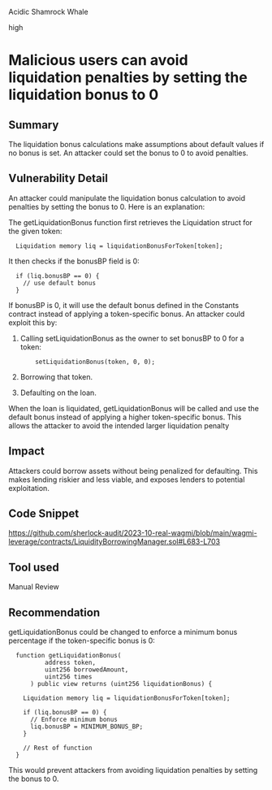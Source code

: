 Acidic Shamrock Whale

high

# Malicious users can  avoid liquidation penalties by setting the liquidation bonus to 0
## Summary
The liquidation bonus calculations make assumptions about default values if no bonus is set. An attacker could set the bonus to 0 to avoid penalties. 
## Vulnerability Detail
An attacker could manipulate the liquidation bonus calculation to avoid penalties by setting the bonus to 0. Here is an explanation:

The getLiquidationBonus function first retrieves the Liquidation struct for the given token:

      Liquidation memory liq = liquidationBonusForToken[token];
It then checks if the bonusBP field is 0:

      if (liq.bonusBP == 0) {
        // use default bonus  
      }
If bonusBP is 0, it will use the default bonus defined in the Constants contract instead of applying a token-specific bonus.
An attacker could exploit this by:
1.	Calling setLiquidationBonus as the owner to set bonusBP to 0 for a token:

            setLiquidationBonus(token, 0, 0);

3.	Borrowing that token.
4.	Defaulting on the loan.

When the loan is liquidated, getLiquidationBonus will be called and use the default bonus instead of applying a higher token-specific bonus. This allows the attacker to avoid the intended larger liquidation penalty

## Impact
Attackers could borrow assets without being penalized for defaulting. This makes lending riskier and less viable, and exposes lenders to potential exploitation.
## Code Snippet
https://github.com/sherlock-audit/2023-10-real-wagmi/blob/main/wagmi-leverage/contracts/LiquidityBorrowingManager.sol#L683-L703
## Tool used

Manual Review

## Recommendation 
getLiquidationBonus could be changed to enforce a minimum bonus percentage if the token-specific bonus is 0:

      function getLiquidationBonus(
              address token,
              uint256 borrowedAmount,
              uint256 times
          ) public view returns (uint256 liquidationBonus) {

        Liquidation memory liq = liquidationBonusForToken[token];

        if (liq.bonusBP == 0) {
          // Enforce minimum bonus
          liq.bonusBP = MINIMUM_BONUS_BP; 
        }

        // Rest of function
      }

This would prevent attackers from avoiding liquidation penalties by setting the bonus to 0.
